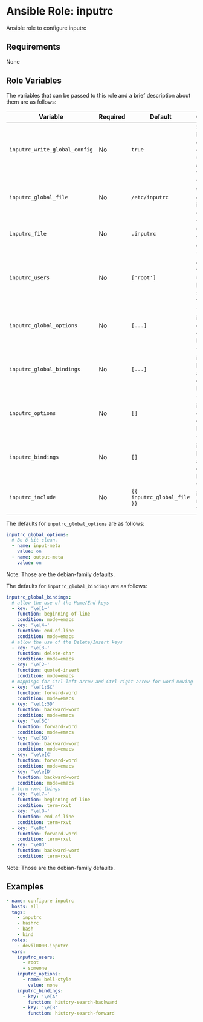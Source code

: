 # Ansible Role: inputrc
Ansible role to configure inputrc

## Requirements
None

## Role Variables
The variables that can be passed to this role and a brief description about
them are as follows:

| Variable | Required | Default | Comments |
|-----------------------|----------|-----------|---------|
| `inputrc_write_global_config` | No | `true` | Set to true if the global config file should also be written. |
| `inputrc_global_file` | No | `/etc/inputrc` | The path to the global inputrc config. |
| `inputrc_file` | No | `.inputrc` | The filename of the users dot file. |
| `inputrc_users` | No | `['root']` | This defines for which users the inputrc should be written. |
| `inputrc_global_options` | No | `[...]` | The global inputrc options are defined here. |
| `inputrc_global_bindings` | No | `[...]` | The global inputrc bindings are defined here. |
| `inputrc_options` | No | `[]` | The users inputrc options are defined here. |
| `inputrc_bindings` | No | `[]` | The users inputrc bindings are defined here. |
| `inputrc_include` | No | `{{ inputrc_global_file }}` | The users inputrc will include this file. |

The defaults for `inputrc_global_options` are as follows:

```yaml
inputrc_global_options:
  # Be 8 bit clean.
  - name: input-meta
    value: on
  - name: output-meta
    value: on
```
Note: Those are the debian-family defaults.

The defaults for `inputrc_global_bindings` are as follows:

```yaml
inputrc_global_bindings:
  # allow the use of the Home/End keys
  - key: '\e[1~'
    function: beginning-of-line
    condition: mode=emacs
  - key: '\e[4~'
    function: end-of-line
    condition: mode=emacs
  # allow the use of the Delete/Insert keys
  - key: '\e[3~'
    function: delete-char
    condition: mode=emacs
  - key: '\e[2~'
    function: quoted-insert
    condition: mode=emacs
  # mappings for Ctrl-left-arrow and Ctrl-right-arrow for word moving
  - key: '\e[1;5C'
    function: forward-word
    condition: mode=emacs
  - key: '\e[1;5D'
    function: backward-word
    condition: mode=emacs
  - key: '\e[5C'
    function: forward-word
    condition: mode=emacs
  - key: '\e[5D'
    function: backward-word
    condition: mode=emacs
  - key: '\e\e[C'
    function: forward-word
    condition: mode=emacs
  - key: '\e\e[D'
    function: backward-word
    condition: mode=emacs
  # term rxvt things
  - key: '\e[7~'
    function: beginning-of-line
    condition: term=rxvt
  - key: '\e[8~'
    function: end-of-line
    condition: term=rxvt
  - key: '\eOc'
    function: forward-word
    condition: term=rxvt
  - key: '\eOd'
    function: backward-word
    condition: term=rxvt
```
Note: Those are the debian-family defaults.

## Examples

```yaml
- name: configure inputrc
  hosts: all
  tags:
    - inputrc
    - bashrc
    - bash
    - bind
  roles:
    - devil0000.inputrc
  vars:
    inputrc_users:
      - root
      - someone
    inputrc_options:
      - name: bell-style
        value: none
    inputrc_bindings:
      - key: '\e[A'
        function: history-search-backward
      - key: '\e[B'
        function: history-search-forward
```
